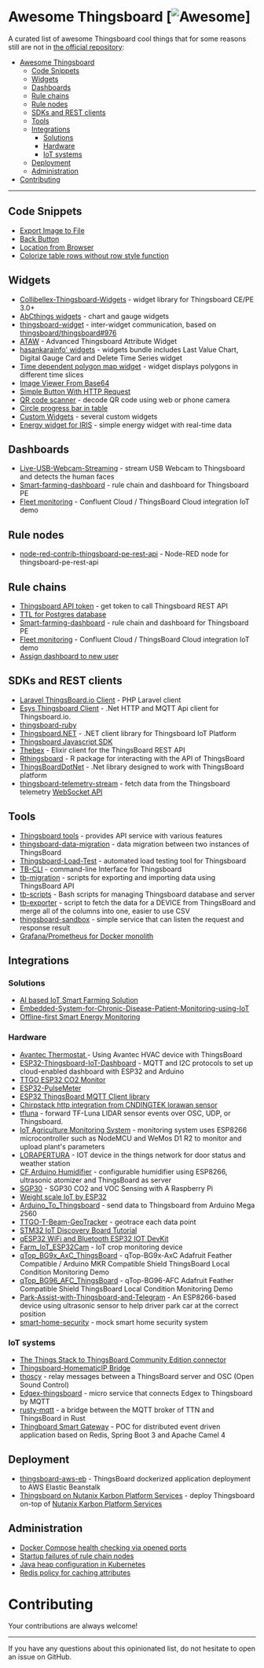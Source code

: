 # Awesome Thingsboard [![Awesome](https://cdn.rawgit.com/sindresorhus/awesome/d7305f38d29fed78fa85652e3a63e154dd8e8829/media/badge.svg)]

A curated list of awesome Thingsboard cool things that for some reasons still are not in [the official repository](https://github.com/thingsboard):

- [Awesome Thingsboard](#awesome-thingsboard)
    - [Code Snippets](#code-snippets)
    - [Widgets](#widgets)
    - [Dashboards](#dashboards)
    - [Rule chains](#rule-chains)
    - [Rule nodes](#rule-nodes)
    - [SDKs and REST clients](#sdks-and-rest-clients)
    - [Tools](#tools)
    - [Integrations](#integrations)
        - [Solutions](#solutions)
        - [Hardware](#hardware)
        - [IoT systems](#iot-systems)
    - [Deployment](#deployment)
    - [Administration](#administration)
- [Contributing](#contributing)

---

## Code Snippets
 * [Export Image to File](https://github.com/thingsboard/thingsboard/issues/10808)
 * [Back Button](https://github.com/thingsboard/thingsboard/issues/10819)
 * [Location from Browser](https://github.com/thingsboard/thingsboard/issues/10891#issuecomment-2138274640)
 * [Colorize table rows without row style function](https://github.com/thingsboard/thingsboard/issues/10935#issuecomment-2155813206)

## Widgets

* [Collibellex-Thingsboard-Widgets](https://github.com/rossmann-engineering/Collibellex-Thingsboard-Widgets) - widget library for Thingsboard CE/PE 3.0+
* [AbCthings widgets](https://github.com/AbCthings/thingsboard-widgets) - chart and gauge widgets
* [thingsboard-widget](https://github.com/caowm/thingsboard-widget) - inter-widget communication, based on [thingsboard/thingsboard#976](https://github.com/thingsboard/thingsboard/issues/976)
* [ATAW](https://github.com/SchweizerischeBundesbahnen/thingsboard-advanced-attribute-widget) - Advanced Thingsboard Attribute Widget
* [hasankarainfo' widgets](https://github.com/hasankarainfo/ThingsBoard) - widgets bundle includes Last Value Chart, Digital Gauge Card and Delete Time Series widget
* [Time dependent polygon map widget](https://github.com/argosp/Thingsboard-widgets) - widget displays polygons in different time slices
* [Image Viewer From Base64](https://github.com/NistantriTech/ThingsboardNTWidgets)
* [Simple Button With HTTP Request](https://github.com/MathieuHalle/ThingsBoard-Widgets)
* [QR code scanner](widget/qr-code-scanner) - decode QR code using web or phone camera
* [Circle progress bar in table](https://github.com/thingsboard/thingsboard/issues/8462#issuecomment-1531219883)
* [Custom Widgets](https://github.com/AlexVishwa/thingsboardCustomWidgets) - several custom widgets
* [Energy widget for IRIS](https://github.com/novaotp/iris-energy-widget?tab=readme-ov-file) - simple energy widget with real-time data

## Dashboards

* [Live-USB-Webcam-Streaming](https://github.com/shiyazt/Live-USB-Webcam-Streaming-on-ThingsBoard-IoT-Platform) - stream USB Webcam to Thingsboard and detects the human faces
* [Smart-farming-dashboard](https://github.com/arifulmrislam/Smart-farming-dashboard-with-ThingsBoard) - rule chain and dashboard for Thingsboard PE
* [Fleet monitoring](https://github.com/davetroiano/confluent-thingsboard) - Confluent Cloud / ThingsBoard Cloud integration IoT demo

## Rule nodes

* [node-red-contrib-thingsboard-pe-rest-api](https://github.com/akashtalole/node-red-contrib-thingsboard-pe-rest-api) - Node-RED node for thingsboard-pe-rest-api

## Rule chains

* [Thingsboard API token](chain/tb_api_token) - get token to call Thingsboard REST API
* [TTL for Postgres database](https://github.com/thingsboard/thingsboard/issues/11095#issuecomment-2191926770)
* [Smart-farming-dashboard](https://github.com/arifulmrislam/Smart-farming-dashboard-with-ThingsBoard) - rule chain and dashboard for Thingsboard PE
* [Fleet monitoring](https://github.com/davetroiano/confluent-thingsboard) - Confluent Cloud / ThingsBoard Cloud integration IoT demo
* [Assign dashboard to new user](chain/assign-dashboard-to-new-user)

## SDKs and REST clients

* [Laravel ThingsBoard.io Client](https://github.com/jalallinux/laravel-thingsboard) - PHP Laravel client
* [Esys Thingsboard Client](https://github.com/esysberlin/esys-thingsboard-client) - .Net HTTP and MQTT Api client for Thingsboard.io.
* [thingsboard-ruby](https://github.com/ioki-mobility/thingsboard-ruby)
* [Thingsboard.NET](https://github.com/nepton/Thingsboard.Net) - .NET client library for Thingsboard IoT Platform
* [Thingsboard Javascript SDK](https://github.com/acte-technology/thingsboard-js-sdk)
* [Thebex](https://github.com/fvicent/thebex) - Elixir client for the ThingsBoard REST API
* [Rthingsboard](https://github.com/DDorch/Rthingsboard) - R package for interacting with the API of ThingsBoard
* [ThingsBoardDotNet](https://github.com/vgolovanov/ThingsBoardDotNet) - .Net library designed to work with ThingsBoard platform
* [thingsboard-telemetry-stream](https://github.com/derhuerst/thingsboard-telemetry-stream) - fetch data from the Thingsboard telemetry [WebSocket API](https://thingsboard.io/docs/user-guide/telemetry/#websocket-api)

## Tools

* [Thingsboard tools](https://github.com/a631953720/thingsboard-tools2.0/blob/main/Readme-ENG.md) - provides API service with various features
* [thingsboard-data-migration](https://github.com/AbCthings/thingsboard-data-migration) - data migration between two instances of ThingsBoard
* [Thingsboard-Load-Test](https://github.com/wasslz/Thingsboard-Load-Test) - automated load testing tool for Thingsboard
* [TB-CLI](https://github.com/HassanMojab/tb-cli) - command-line Interface for Thingsboard
* [tb-migration](https://github.com/vo-team/tb-migration) - scripts for exporting and importing data using ThingsBoard API
* [tb-scripts](https://github.com/ICS-Energy-Team/tb-scripts) - Bash scripts for managing Thingsboard database and server
* [tb-exporter](https://github.com/oats-center/tb-exporter) - script to fetch the data for a DEVICE from ThingsBoard and merge all of the columns into one, easier to use CSV
* [thingsboard-sandbox](https://github.com/a631953720/thingsboard-sandbox) - simple service that can listen the request and response result
* [Grafana/Prometheus for Docker monolith](https://github.com/den1jkee/ThingsboardSupport/tree/monitoring_docker/monitoring/docker-monolith)

## Integrations

### Solutions

* [AI based IoT Smart Farming Solution](https://github.com/IoT-Communications/Smart-Farming)
* [Embedded-System-for-Chronic-Disease-Patient-Monitoring-using-IoT](https://github.com/MohamedAliHaoufa/Embedded-System-for-Chronic-Disease-Patient-Monitoring-using-IoT)
* [Offline-first Smart Energy Monitoring](https://github.com/arashsm79/OFMon)

### Hardware

* [Avantec Thermostat ](https://github.com/avantec-iot/avantec-thingsboard) - Using Avantec HVAC device with ThingsBoard
* [ESP32-Thingsboard-IoT-Dashboard](https://github.com/hubamatyas/ESP32-Thingsboard-IoT-Dashboard) - MQTT and I2C protocols to set up cloud-enabled dashboard with ESP32 and Arduino
* [TTGO ESP32 CO2 Monitor](https://github.com/raulgotor/co2monitor)
* [ESP32-PulseMeter](https://github.com/jpajzinka/ESP32-PulseMeter)
* [ESP32 ThingsBoard MQTT Client library](https://github.com/liang-zhu-zi/esp32-thingsboard-mqtt-client)
* [Chirpstack http integration from CNDINGTEK lorawan sensor](https://github.com/cndingtek/Chirpstack_Http_JS)
* [tfluna](https://github.com/zkmkarlsruhe/tfluna) - forward TF-Luna LIDAR sensor events over OSC, UDP, or Thingsboard.
* [IoT Agriculture Monitoring System](https://github.com/jxwleong/iot-agriculturue-monitoring-system) - monitoring system uses ESP8266 microcontroller such as NodeMCU and WeMos D1 R2 to monitor and upload plant's parameters
* [LORAPERTURA](https://github.com/fergar73/LORAPERTURA) - IOT device in the things network for door status and weather station
* [CF Arduino Humidifier](https://github.com/caiofrota/cf-arduino-humidifier) - configurable humidifier using ESP8266, ultrasonic atomizer and ThingsBoard as server
* [SGP30](https://github.com/rendzina/SGP30) - SGP30 CO2 and VOC Sensing with A Raspberry Pi
* [Weight scale IoT by ESP32](https://github.com/coniferconifer/ESP32-HX711-MQTT)
* [Arduino_To_Thingsboard](https://github.com/KudosAbhay/Arduino_To_Thingsboard) - send data to Thingsboard from Arduino Mega 2560
* [TTGO-T-Beam-GeoTracker](https://github.com/lemossilva/ThingsBoard-TTGO-T-Beam-GPSTracker-Telemetry) - geotrace each data point
* [STM32 IoT Discovery Board Tutorial](https://github.com/scottrev/STM32_ThingsBoardDemo)
* [qESP32 WiFi and Bluetooth ESP32 IOT DevKit](https://github.com/iotbotscom/qESP32_ThingsBoard)
* [Farm_IoT_ESP32Cam](https://github.com/Dewald928/Farm_IoT_ESP32Cam) - IoT crop monitoring device
* [qTop_BG9x_AxC_ThingsBoard](https://github.com/iotbotscom/qTop_BG9x_AxC_ThingsBoard) - qTop-BG9x-AxC Adafruit Feather Compatible / Arduino MKR Compatible Shield ThingsBoard Local Condition Monitoring Demo
* [qTop_BG96_AFC_ThingsBoard](https://github.com/iotbotscom/qTop_BG96_AFC_ThingsBoard) - qTop-BG96-AFC Adafruit Feather Compatible Shield ThingsBoard Local Condition Monitoring Demo
* [Park-Assist-with-Thingsboard-and-Telegram](https://github.com/abferguson/Park-Assist-with-Thingsboard-and-Telegram) - An ESP8266-based device using ultrasonic sensor to help driver park car at the correct position
* [smart-home-security](https://github.com/spacesick/smart-home-security) - mock smart home security system

### IoT systems

* [The Things Stack to ThingsBoard Community Edition connector](https://github.com/rroemhild/tts-thingsboard-connector)
* [Thingsboard-HomematicIP Bridge](https://github.com/mpolitze/thingsboard-homematic-client)
* [thoscy](https://github.com/zkmkarlsruhe/thoscy) - relay messages between a ThingsBoard server and OSC (Open Sound Control) 
* [Edgex-thingsboard](https://github.com/dragonxu/edgex-thingsboard) - micro service that connects Edgex to Thingsboard by MQTT
* [rusty-mqtt](https://github.com/lrazovic/rusty-mqtt) - a bridge between the MQTT broker of TTN and ThingsBoard in Rust
* [Thingboard Smart Gateway](https://github.com/oalles/thingsboard-smartgw) - POC for distributed event driven application based on Redis, Spring Boot 3 and Apache Camel 4

## Deployment

* [thingsboard-aws-eb](https://github.com/rubenmromero/thingsboard-aws-eb) - ThingsBoard dockerized application deployment to AWS Elastic Beanstalk
* [Thingsboard on Nutanix Karbon Platform Services](https://github.com/voxic/Thingsboard_on_KPS) - deploy Thingsboard on-top of [Nutanix Karbon Platform Services](https://www.nutanix.com/products/karbon/platform-services)

## Administration

* [Docker Compose health checking via opened ports](https://github.com/thingsboard/thingsboard/issues/11254#issuecomment-2252875644)
* [Startup failures of rule chain nodes](https://github.com/thingsboard/thingsboard/issues/6492#issuecomment-2161165824)
* [Java heap configuration in Kubernetes](https://github.com/thingsboard/thingsboard/issues/10960#issuecomment-2161116976)
* [Redis policy for caching attributes](https://github.com/thingsboard/thingsboard/issues/6568#issuecomment-2175999705)

# Contributing

Your contributions are always welcome!

- - -

If you have any questions about this opinionated list, do not hesitate to open an issue on GitHub.


